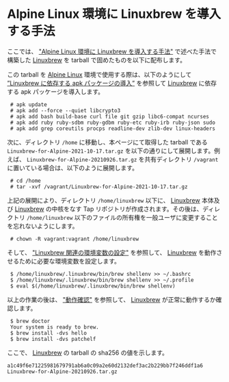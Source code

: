# Alpine Linux 環境に Linuxbrew を導入する手法

ここでは、 ["Alpine Linux 環境に Linuxbrew を導入する手法"][EX001] で述べた手法で構築した [Linuxbrew][EX002] を tarball で固めたものを以下に配布します。

この tarball を [Alpine Linux][EX003] 環境で使用する際は、以下のようにして [”Linuxbrew に依存する apk パッケージの導入”][EX001SEC0101] を参照して [Linuxbrew][EX002] に依存する apk パッケージを導入します。

```
 # apk update
 # apk add --force --quiet libcrypto3
 # apk add bash build-base curl file git gzip libc6-compat ncurses
 # apk add ruby ruby-sdbm ruby-gdbm ruby-etc ruby-irb ruby-json sudo
 # apk add grep coreutils procps readline-dev zlib-dev linux-headers
```

次に、ディレクトリ ```/home``` に移動し、本ページにて取得した tarball である ```Linuxbrew-for-Alpine-2021-10-17.tar.gz``` を以下の通りにして展開します。例えば、 ```Linuxbrew-for-Alpine-20210926.tar.gz``` を共有ディレクトリ ```/vagrant``` に置いている場合は、以下のように展開します。

```
 # cd /home
 # tar -xvf /vagrant/Linuxbrew-for-Alpine-2021-10-17.tar.gz
```

上記の展開により、ディレクトリ ```/home/linuxbrew``` 以下に、 [Linuxbrew][EX002] 本体及び [Linuxbrew][EX002] の中核をなす Tap リポジトリが作成されます。その後は、ディレクトリ ```/home/linuxbrew``` 以下のファイルの所有権を一般ユーザに変更することを忘れないようにします。

```
 # chown -R vagrant:vagrant /home/linuxbrew
```

そして、 ["Linuxbrew 関連の環境変数の設定"][EX001SEC0106] を参照して、 [Linuxbrew][EX002] を動作させるために必要な環境変数を設定します。

```
 $ /home/linuxbrew/.linuxbrew/bin/brew shellenv >> ~/.bashrc 
 $ /home/linuxbrew/.linuxbrew/bin/brew shellenv >> ~/.profile
 $ eval $(/home/linuxbrew/.linuxbrew/bin/brew shellenv)
```

以上の作業の後は、 ["動作確認"][EX001SEC0108] を参照して、  [Linuxbrew][EX002] が正常に動作するか確認します。

```
 $ brew doctor
 Your system is ready to brew.
 $ brew install -dvs hello
 $ brew install -dvs patchelf
```

ここで、 [Linuxbrew][EX002] の tarball の sha256 の値を示します。

```
a1c49f6e71225981679791ab6a0c09a2e60d2132def3ac2b229bb7f246ddf1a6  Linuxbrew-for-Alpine-20210926.tar.gz
```
 
<!-- 節リスト -->

[EX001SEC0101]:https://github.com/z80oolong/Linuxbrew-for-Alpine/blob/master/README.md#SEC0101
[EX001SEC0106]:https://github.com/z80oolong/Linuxbrew-for-Alpine/blob/master/README.md#SEC0106
[EX001SEC0108]:https://github.com/z80oolong/Linuxbrew-for-Alpine/blob/master/README.md#SEC0108

<!-- 外部リンクリスト -->

[EX001]:https://github.com/z80oolong/Linuxbrew-for-Alpine/blob/master/README.md
[EX002]:https://docs.brew.sh/Homebrew-on-Linux
[EX003]:https://www.alpinelinux.org/
